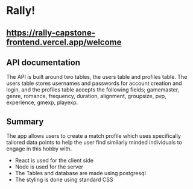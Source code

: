 Rally!
===

https://rally-capstone-frontend.vercel.app/welcome
---

API documentation
---
The API is built around two tables, the users table and profiles table. The users table stores usernames and passwords for account creation and login, and the profiles table accepts the following fields; gamemaster, genre, romance, frequency, duration, alignment, groupsize, pvp, experience, gmexp, playexp.




Summary
---
The app allows users to create a match profile which uses specifically tailored data points to help the user find similarly minded individuals to engage in this hobby with.


* React is used for the client side
* Node is used for the server
* The Tables and database are made using postgresql
* The styling is done using standard CSS